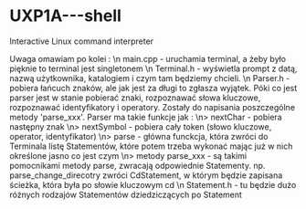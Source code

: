 # UXP1A---shell
Interactive Linux command interpreter

Uwaga omawiam po kolei : 
\n
main.cpp - uruchamia terminal, a żeby było pięknie to terminal jest singletonem
\n
Terminal.h - wyświetla prompt z datą, nazwą użytkownika, katalogiem i czym tam będziemy chcieli.
\n
Parser.h - pobiera łańcuch znaków, ale jak jest za długi to zgłasza wyjątek. Póki co jest parser jest w stanie pobierać znaki, rozpoznawać słowa kluczowe, rozpoznawać identyfikatory i operatory. Zostały do napisania poszczególne metody 'parse_xxx'.
Parser ma takie funkcje jak :
    \n> nextChar - pobiera następny znak
    \n> nextSymbol - pobiera cały token (słowo kluczowe, operator, identyfikator)
    \n> parse - główna funckcja, która zwróci do Terminala listę Statementów, które potem trzeba wykonać mając już w nich określone jasno co jest czym
    \n> metody parse_xxx - są takimi pomocnikami metody parse, zwracają odpowiednie Statementy. np. parse_change_direcotry zwróci                 CdStatement, w którym będzie zapisana ścieżka, która była po słowie kluczowym cd
\n
Statement.h - tu będzie dużo różnych rodzajów Statementów dziedziczących po Statement

